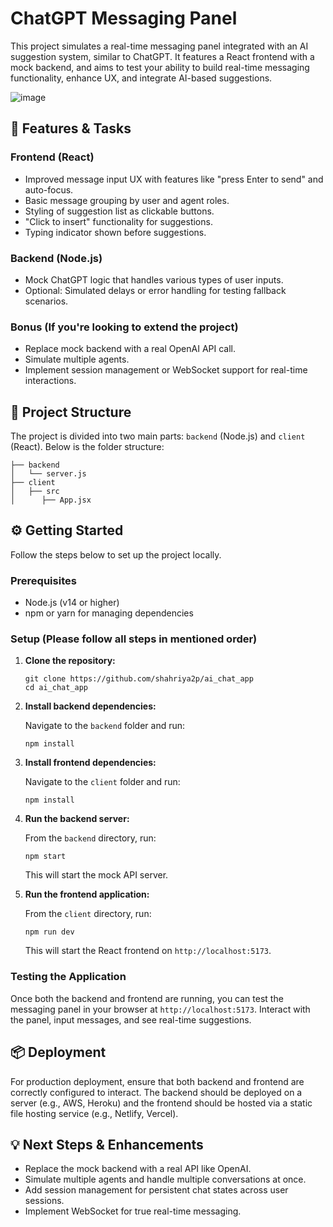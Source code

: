 
# ChatGPT Messaging Panel

This project simulates a real-time messaging panel integrated with an AI suggestion system, similar to ChatGPT. It features a React frontend with a mock backend, and aims to test your ability to build real-time messaging functionality, enhance UX, and integrate AI-based suggestions.

![image](https://github.com/user-attachments/assets/697e7ab6-670a-4ab6-b41b-31d8b2b863d3)


## 🧪 Features & Tasks

### Frontend (React)
- Improved message input UX with features like "press Enter to send" and auto-focus.
- Basic message grouping by user and agent roles.
- Styling of suggestion list as clickable buttons.
- "Click to insert" functionality for suggestions.
- Typing indicator shown before suggestions.

### Backend (Node.js)
- Mock ChatGPT logic that handles various types of user inputs.
- Optional: Simulated delays or error handling for testing fallback scenarios.

### Bonus (If you're looking to extend the project)
- Replace mock backend with a real OpenAI API call.
- Simulate multiple agents.
- Implement session management or WebSocket support for real-time interactions.

## 📁 Project Structure

The project is divided into two main parts: `backend` (Node.js) and `client` (React). Below is the folder structure:

```
├── backend
│   └── server.js
├── client
│   ├── src
│      ├── App.jsx
```

## ⚙️ Getting Started

Follow the steps below to set up the project locally.

### Prerequisites
- Node.js (v14 or higher)
- npm or yarn for managing dependencies

### Setup (Please follow all steps in mentioned order)

1. **Clone the repository:**

   ```
   git clone https://github.com/shahriya2p/ai_chat_app
   cd ai_chat_app
   ```

2. **Install backend dependencies:**

   Navigate to the `backend` folder and run:

   ```
   npm install
   ```

3. **Install frontend dependencies:**

   Navigate to the `client` folder and run:

   ```
   npm install
   ```

4. **Run the backend server:**

   From the `backend` directory, run:

   ```
   npm start
   ```

   This will start the mock API server.

5. **Run the frontend application:**

   From the `client` directory, run:

   ```
   npm run dev
   ```

   This will start the React frontend on `http://localhost:5173`.

### Testing the Application

Once both the backend and frontend are running, you can test the messaging panel in your browser at `http://localhost:5173`. Interact with the panel, input messages, and see real-time suggestions.

## 📦 Deployment

For production deployment, ensure that both backend and frontend are correctly configured to interact. The backend should be deployed on a server (e.g., AWS, Heroku) and the frontend should be hosted via a static file hosting service (e.g., Netlify, Vercel).

## 💡 Next Steps & Enhancements

- Replace the mock backend with a real API like OpenAI.
- Simulate multiple agents and handle multiple conversations at once.
- Add session management for persistent chat states across user sessions.
- Implement WebSocket for true real-time messaging.
